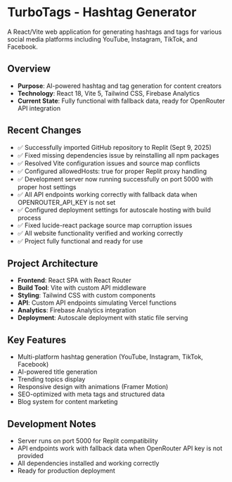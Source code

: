 # TurboTags - Hashtag Generator

A React/Vite web application for generating hashtags and tags for various social media platforms including YouTube, Instagram, TikTok, and Facebook.

## Overview
- **Purpose**: AI-powered hashtag and tag generation for content creators
- **Technology**: React 18, Vite 5, Tailwind CSS, Firebase Analytics
- **Current State**: Fully functional with fallback data, ready for OpenRouter API integration

## Recent Changes
- ✅ Successfully imported GitHub repository to Replit (Sept 9, 2025)
- ✅ Fixed missing dependencies issue by reinstalling all npm packages
- ✅ Resolved Vite configuration issues and source map conflicts
- ✅ Configured allowedHosts: true for proper Replit proxy handling
- ✅ Development server now running successfully on port 5000 with proper host settings
- ✅ All API endpoints working correctly with fallback data when OPENROUTER_API_KEY is not set
- ✅ Configured deployment settings for autoscale hosting with build process
- ✅ Fixed lucide-react package source map corruption issues
- ✅ All website functionality verified and working correctly
- ✅ Project fully functional and ready for use

## Project Architecture
- **Frontend**: React SPA with React Router
- **Build Tool**: Vite with custom API middleware
- **Styling**: Tailwind CSS with custom components
- **API**: Custom API endpoints simulating Vercel functions
- **Analytics**: Firebase Analytics integration
- **Deployment**: Autoscale deployment with static file serving

## Key Features
- Multi-platform hashtag generation (YouTube, Instagram, TikTok, Facebook)
- AI-powered title generation
- Trending topics display
- Responsive design with animations (Framer Motion)
- SEO-optimized with meta tags and structured data
- Blog system for content marketing

## Development Notes
- Server runs on port 5000 for Replit compatibility
- API endpoints work with fallback data when OpenRouter API key is not provided
- All dependencies installed and working correctly
- Ready for production deployment
